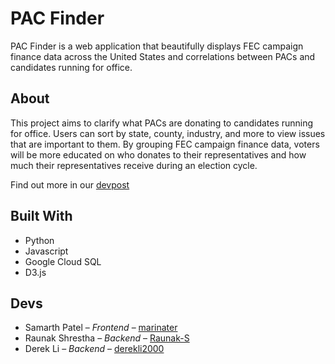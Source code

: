# PAC Finder

PAC Finder is a web application that beautifully displays FEC campaign finance data across the United States and correlations between PACs and candidates running for office.

## About

This project aims to clarify what PACs are donating to candidates running for office. Users can sort by state, county, industry, and more to view issues that are important to them. By grouping FEC campaign finance data, voters will be more educated on who donates to their representatives and how much their representatives receive during an election cycle.

Find out more in our [devpost](https://devpost.com/software/pac-finder)

## Built With

- Python
- Javascript
- Google Cloud SQL
- D3.js

## Devs

- Samarth Patel – _Frontend_ – [marinater](https://github.com/marinater)
- Raunak Shrestha – _Backend_ – [Raunak-S](https://github.com/Raunak-S)
- Derek Li – _Backend_ – [derekli2000](https://github.com/derekli2000)
